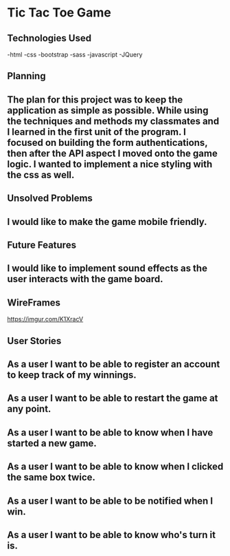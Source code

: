 # Tic Tac Toe Game

## Technologies Used
-html
-css
-bootstrap
-sass
-javascript
-JQuery

## Planning
## The plan for this project was to keep the application as simple as possible. While using the techniques and methods my classmates and I learned in the first unit of the program. I focused on building the form authentications, then after the API aspect I moved onto the game logic. I wanted to implement a nice styling with the css as well.

## Unsolved Problems
## I would like to make the game mobile friendly.
##

## Future Features
## I would like to implement sound effects as the user interacts with the game board.
## WireFrames
https://imgur.com/K1XracV

## User Stories
## As a user I want to be able to register an account to keep track of my winnings.
## As a user I want to be able to restart the game at any point.
## As a user I want to be able to know when I have started a new game.
## As a user I want to be able to know when I clicked the same box twice.
## As a user I want to be able to be notified when I win.
## As a user I want to be able to know who's turn it is.
